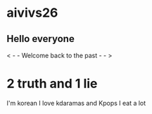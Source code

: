 # aivivs26

## Hello everyone

< - -  Welcome back to the past - - >

# 2 truth and 1 lie

I'm korean
I love kdaramas and Kpops
I eat a lot





